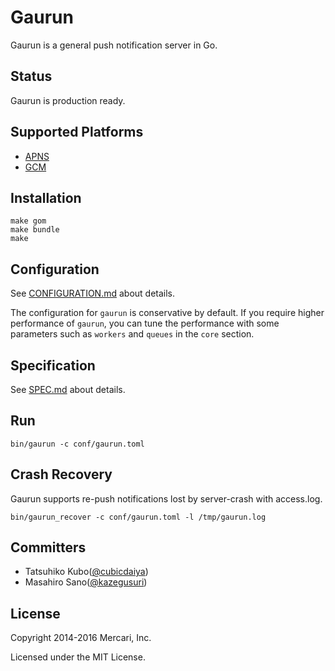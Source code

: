 # Gaurun

Gaurun is a general push notification server in Go.

## Status

Gaurun is production ready.

## Supported Platforms

 * [APNS](https://developer.apple.com/library/ios/documentation/networkinginternet/conceptual/remotenotificationspg/Chapters/ApplePushService.html)
 * [GCM](https://developer.android.com/google/gcm/index.html)

## Installation

```
make gom
make bundle
make
```

## Configuration

See [CONFIGURATION.md](https://github.com/mercari/gaurun/blob/master/CONFIGURATION.md) about details.

The configuration for `gaurun` is conservative by default.
If you require higher performance of `gaurun`, you can tune the performance with some parameters such as `workers` and `queues` in the `core` section.

## Specification

See [SPEC.md](https://github.com/mercari/gaurun/blob/master/SPEC.md) about details.

## Run

```
bin/gaurun -c conf/gaurun.toml
```

## Crash Recovery

Gaurun supports re-push notifications lost by server-crash with access.log.

```
bin/gaurun_recover -c conf/gaurun.toml -l /tmp/gaurun.log
```

## Committers

 * Tatsuhiko Kubo([@cubicdaiya](https://github.com/cubicdaiya))
 * Masahiro Sano([@kazegusuri](https://github.com/kazegusuri))

## License

Copyright 2014-2016 Mercari, Inc.


Licensed under the MIT License.
